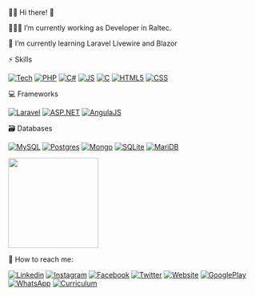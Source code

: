 🙋‍♂️ Hi there! 👋


🧑🏻‍💼 I’m currently working as Developer in Raltec.

🤪 I’m currently learning Laravel Livewire and Blazor



 ⚡ Skills
 
[![Tech](https://img.shields.io/badge/Java-ED8B00?style=for-the-badge&logo=openjdk&logoColor=white)]()
[![PHP](https://img.shields.io/badge/PHP-777BB4?style=for-the-badge&logo=php&logoColor=white)]()
[![C#](https://img.shields.io/badge/C%23-239120?style=for-the-badge&logo=c-sharp&logoColor=white)]()
[![JS](https://img.shields.io/badge/JavaScript-F7DF1E?style=for-the-badge&logo=JavaScript&logoColor=white)]()
[![C](https://img.shields.io/badge/C-00599C?style=for-the-badge&logo=c&logoColor=white)]() 
[![HTML5](https://img.shields.io/badge/HTML-239120?style=for-the-badge&logo=html5&logoColor=white)]()
[![CSS](https://img.shields.io/badge/CSS-239120?&style=for-the-badge&logo=css3&logoColor=white)]()

💻 Frameworks

[![Laravel](https://img.shields.io/badge/Laravel-FF2D20?style=for-the-badge&logo=laravel&logoColor=white)]()
[![ASP.NET](https://img.shields.io/badge/.NET-5C2D91?style=for-the-badge&logo=.net&logoColor=white)]()
[![AngulaJS](https://img.shields.io/badge/AngularJS-E23237?style=for-the-badge&logo=angularjs&logoColor=white)]()

🗃️ Databases

[![MySQL](https://img.shields.io/badge/MySQL-00000F?style=for-the-badge&logo=mysql&logoColor=white)]()
[![Postgres](https://img.shields.io/badge/PostgreSQL-316192?style=for-the-badge&logo=postgresql&logoColor=white)]()
[![Mongo](https://img.shields.io/badge/MongoDB-4EA94B?style=for-the-badge&logo=mongodb&logoColor=white)]()
[![SQLite](https://img.shields.io/badge/SQLite-07405E?style=for-the-badge&logo=sqlite&logoColor=white)]()
[![MariDB](https://img.shields.io/badge/MariaDB-003545?style=for-the-badge&logo=mariadb&logoColor=white)]()

<!--<img height="180em" src="https://github-readme-stats.vercel.app/api?username=scheleder&show_icons=true&theme=tokyonight"/>-->
<img height="180em" src="https://github-readme-stats.vercel.app/api/top-langs/?username=scheleder&layout=compact&theme=tokyonight"/>


🤙 How to reach me:

[![Linkedin](https://img.shields.io/badge/LinkedIn-0077B5?style=for-the-badge&logo=linkedin&logoColor=white)](https://www.linkedin.com/in/scheleder)
[![Instagram](https://img.shields.io/badge/Instagram-E4405F?style=for-the-badge&logo=instagram&logoColor=white)](https://www.instagram.com/joaoschelederneto/)
[![Facebook](https://img.shields.io/badge/Facebook-1877F2?style=for-the-badge&logo=facebook&logoColor=white)](https://www.facebook.com/scheleder)
[![Twitter](https://img.shields.io/badge/Twitter-1DA1F2?style=for-the-badge&logo=twitter&logoColor=white)](https://www.twitter.com/SchelederNeto)
[![Website](https://img.shields.io/badge/website-000000?style=for-the-badge&logo=About.me&logoColor=white)](https://www.scheleder.com)
[![GooglePlay](https://img.shields.io/badge/Google_Play-414141?style=for-the-badge&logo=google-play&logoColor=white)](https://play.google.com/store/apps/developer?id=Jo%C3%A3o+Scheleder+Neto)
[![WhatsApp](https://img.shields.io/badge/WhatsApp-25D366?style=for-the-badge&logo=whatsapp&logoColor=white)](https://api.whatsapp.com/send?phone=5541991248571)
[![Curriculum](https://img.shields.io/badge/Portfolio-%23000000.svg?style=for-the-badge&logo=firefox&logoColor=#FF7139)](https://www.scheleder.com/cv_scheleder.pdf)
	





